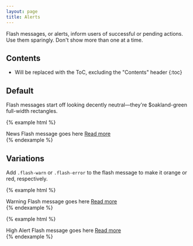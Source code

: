```yaml
---
layout: page
title: Alerts
---
```


Flash messages, or alerts, inform users of successful or pending actions. Use them sparingly. Don't show more than one at a time.

## Contents

* Will be replaced with the ToC, excluding the "Contents" header
{:toc}

## Default

Flash messages start off looking decently neutral—they're $oakland-green full-width rectangles.

{% example html %}
<div class="flash">
  <div class="container">
    <span class="flash-type">News</span>
    Flash message goes here
    <a href="#">Read more</a>
  </div>
</div>
{% endexample %}

## Variations

Add `.flash-warn` or `.flash-error` to the flash message to make it orange or red, respectively.

{% example html %}
<div class="flash flash-warn">
  <div class="container">
    <span class="flash-type">Warning</span>
    Flash message goes here
    <a href="#">Read more</a>
  </div>
</div>
{% endexample %}

{% example html %}
<div class="flash flash-alert">
  <div class="container">
    <span class="flash-type">High Alert</span>
    Flash message goes here
    <a href="#">Read more</a>
  </div>
</div>
{% endexample %}
